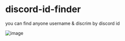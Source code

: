 # discord-id-finder
you can find anyone username &amp; discrim by discord id

![image](https://user-images.githubusercontent.com/106667639/215587312-7cbd1681-b14a-4c44-9e19-9690d1ed259a.png)
